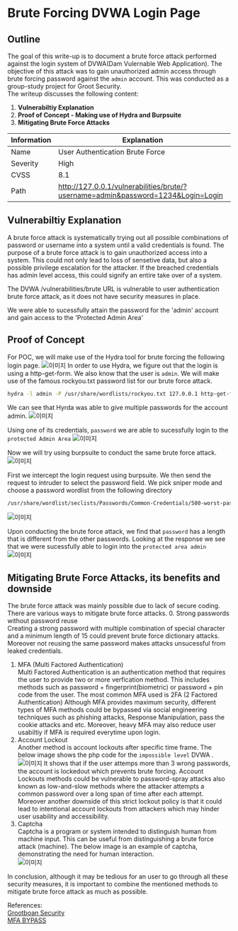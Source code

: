 # Brute Forcing DVWA Login Page


## Outline

The goal of this write-up is to document a brute force attack performed against the login system of DVWA(Dam Vulernable Web Application). The objective of this attack was to gain unauthorized admin access through brute forcing password against the `admin` account. This was conducted as a group-study project for Groot Security. \
The writeup discusses the following content:

1. **Vulnerabiltiy Explanation**
2. **Proof of Concept - Making use of Hydra and Burpsuite**
3. **Mitigating Brute Force Attacks**

| Information | Explanation                                                                      |
|-------------|----------------------------------------------------------------------------------|
| Name        | User Authentication Brute Force                                                  |
| Severity    | High                                                                             |
| CVSS        | 8.1                                                                              |
| Path        | http://127.0.0.1/vulnerabilities/brute/?username=admin&password=1234&Login=Login |

## Vulnerabiltiy Explanation
A brute force attack is systematically trying out all possible combinations of password or username into a system until a valid credentials is found.
The purpose of a brute force attack is to gain unauthorized access into a system. This could not only lead to loss of sensetive data, but also a possible privilege escalation
for the attacker. If the breached credentials has admin level access, this could signify an entire take over of a system.

The DVWA /vulnerabilities/brute URL is vulnerable to user authentication brute force attack, as it does not have security measures in place.

We were able to sucessfully attain the password for the 'admin' account and gain access to the 'Protected Admin Area' 

## Proof of Concept
For POC, we will make use of the Hydra tool for brute forcing the following login page.
![이미지](/assets/loginpage.png)
In order to use Hydra, we figure out that the login is using a http-get-form. We also know that the user is `admin`. We will make use of the famous rockyou.txt password list for our
brute force attack.
```bash
hydra -l admin -P /usr/share/wordlists/rockyou.txt 127.0.0.1 http-get-form "/vulnerabilities/brute/:username=^USER^&password=^PASS^&Login=Login:F=Username and/or password incorrect."
``` 
We can see that Hyrda was able to give multiple passwords for the account admin.
![이미지](/assets/sucess.png)

Using one of its credentials, `password` we are able to sucessfully login to the `protected Admin Area`
![이미지](/assets/logedin.png)

Now we will try using burpsuite to conduct the same brute force attack.
![이미지](/assets/burp.png)

First we intercept the login request using burpsuite. We then send the request to intruder to select the password field. We pick sniper mode and choose a password wordlist
from the following directory
```bash
/usr/share/wordlist/seclists/Passwords/Common-Credentials/500-worst-password.txt
```
![이미지](/assets/payload.png)

Upon conducting the brute force attack, we find that `password` has a length that is different from the other passwords. Looking at the response we see that we were sucessfully
able to login  into the `protected area admin` 
![이미지](/assets/result.png)

## Mitigating Brute Force Attacks, its benefits and downside
The brute force attack was mainly possible due to lack of secure coding. 
There are various ways to mitigate brute force attacks.
0. Strong passwords without password reuse\
Creating a strong password with multiple combination of special character and a minimum length of 15 could prevent brute force dictionary attacks. Moreover not reusing the same password makes attacks unsucessful from leaked credentials.
1. MFA (Multi Factored Authentication)\
Multi Factored Authentication is an authentication method that requires the user to provide two or more verfication method. 
This includes methods such as password + fingerprint(biometric) or password + pin code from the user. The most common MFA used is 2FA (2 Factored Authentication)
Although MFA provides maximum security, different types of MFA methods could be bypassed via social engineering techniques such as phishing attacks, Response  Manipulation, pass the cookie attacks and etc. 
Moreover, heavy MFA may also reduce user usabiltiy if MFA is required everytime upon login.
2. Account Lockout\
Another method is account lockouts after specific time frame. The below image shows the php code for the `impossible level` DVWA .
![이미지](/assets/lockout.png)
It shows that if the user attemps more than 3 wrong passwords, the account is lockedout which prevents brute forcing.
Account Lockouts methods could be vulnerable to password-spray attacks also known as low-and-slow methods where the attacker attempts a common password over a long span of time after each attempt.
Moreover another downside of this strict lockout policy is that it could lead to intentional account lockouts from attackers which may hinder user usability and accessibility.
3. Captcha\
Captcha is a program or system intended to distinguish human from machine input. This can be useful from distinguishing a brute force attack (machine). The below image is an example of captcha, demonstrating the need for human interaction. \
![이미지](/assets/captcha.png)

In conclusion, although it may be tedious for an user to go through all these security measures, it is important to combine the mentioned methods to mitigate brute force attack as much as possible.

References: \
[Grootboan Security](https://security.grootboan.com/follow-along/undefined/0-dvwa/reference-writeup)\
[MFA BYPASS](https://socradar.io/mfa-bypass-techniques-how-does-it-work/)

